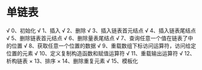# 单链表
√ 0、初始化 
√ 1、插入 
√ 2、删除 
√ 3、插入链表首元结点 
√ 4、插入链表尾结点 
√ 5、删除链表首元结点 
√ 6、删除量表尾结点
√ 7、查询任意一个值在链表了中的位置
√ 8、获取任意一个位置的数据
√ 9、重载数组下标访问运算符，访问给定位置的元素
√ 10、定义复制构造函数和赋值运算符
√ 11、重载输出运算符
√ 12、析构链表
× 13、排序
× 14、删除重复元素
√ 15、模板化